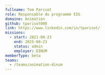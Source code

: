 ```yaml
---
fullname: Tom Parisot
role: Responsable du programme EIG
domaine: Animation
github: tparisot000
link: https://www.linkedin.com/in/tparisot/
missions:
  - start: 2021-08-23
    end: 2025-08-23
    status: admin
    employer: DINUM
memberType: beta
teams:
  - /teams/animation-dinum
---
```

